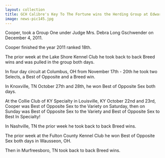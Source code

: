 ```yaml
---
layout: collection
title: GCH Calibre's Key To The Fortune wins the Herding Group at Edwardsville Illinois Kennel Club
image: news-pic145.jpg
---
```


Cooper, took a Group One under Judge Mrs. Debra Long Gschwender on December 4, 2011.

Cooper finished the year 2011 ranked 18th.

The prior week at the Lake Shore Kennel Club he took back to back Breed wins and was pulled in the group both days.

In four day circuit at Columbus, OH from November 17th - 20th he took two Selects, a Best of Opposite and a Breed win.

In Knoxville, TN October 27th and 28th, he won Best of Opposite Sex both days.

At the Collie Club of KY Specialty in Louisville, KY October 22nd and 23rd, Cooper was Best of Opposite Sex to the
Variety on Saturday, then on Sunday was Best of Opposite Sex to the Variety and Best of Opposite Sex to Best In
Specialty!

In Nashville, TN the prior week he took back to back Breed wins.

The prior week at the Fulton County Kennel Club he won Best of Opposite Sex both days in Wausseon, OH.

Then in Murfreesboro, TN took back to back Breed wins.